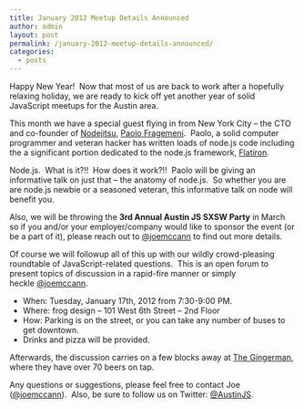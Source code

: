 ```yaml
---
title: January 2012 Meetup Details Announced
author: admin
layout: post
permalink: /january-2012-meetup-details-announced/
categories:
  - posts
---
```

Happy New Year!  Now that most of us are back to work after a hopefully relaxing holiday, we are ready to kick off yet another year of solid JavaScript meetups for the Austin area.

This month we have a special guest flying in from New York City &#8211; the CTO and co-founder of [Nodejitsu][1], [Paolo Fragemeni][2].  Paolo, a solid computer programmer and veteran hacker has written loads of node.js code including the a significant portion dedicated to the node.js framework, [Flatiron][3].

Node.js.  What is it?!!  How does it work?!!  Paolo will be giving an informative talk on just that &#8211; the anatomy of node.js.  So whether you are are node.js newbie or a seasoned veteran, this informative talk on node will benefit you.

Also, we will be throwing the **3rd Annual Austin JS SXSW Party** in March so if you and/or your employer/company would like to sponsor the event (or be a part of it), please reach out to [@joemccann][4] to find out more details.

Of course we will followup all of this up with our wildly crowd-pleasing roundtable of JavaScript-related questions.  This is an open forum to present topics of discussion in a rapid-fire manner or simply heckle [@joemccann][4].

  * When: Tuesday, January 17th, 2012 from 7:30-9:00 PM.
  * Where: frog design – 101 West 6th Street – 2nd Floor
  * How: Parking is on the street, or you can take any number of buses to get downtown.
  * Drinks and pizza will be provided.

Afterwards, the discussion carries on a few blocks away at [The Gingerman][5], where they have over 70 beers on tap.

Any questions or suggestions, please feel free to contact Joe ([@joemccann][6]).  Also, be sure to follow us on Twitter: [@AustinJS][7].

 [1]: http://jit.su
 [2]: http://twitter.com/hij1nx
 [3]: http://flatironjs.com/
 [4]: http://twitter.com/joemccann
 [5]: http://gingermanpub.com/
 [6]: http://twitter.com/joemccann "Joe McCann on Twitter"
 [7]: http://twitter.com/austinjs "AustinJS on Twitter"